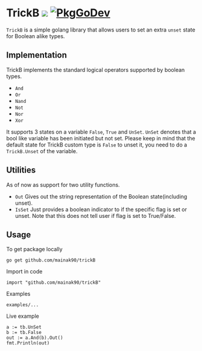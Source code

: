 # TrickB [![](https://github.com/mainak90/trickB/workflows/build/badge.svg)](https://github.com/mainak90/trickB/actions) [![PkgGoDev](https://pkg.go.dev/badge/github.com/mainak90/trickB)](https://pkg.go.dev/github.com/mainak90/trickB)


`TrickB` is a simple golang library that allows users to set an extra `unset` state for Boolean alike types.

## Implementation
TrickB implements the standard logical operators supported by boolean types.
* `And`
* `Or`
* `Nand`
* `Not`
* `Nor`
* `Xor`

It supports 3 states on a variable `False`, `True` and `UnSet`. 
`UnSet` denotes that a bool like variable has been initiated but not set.
Please keep in mind that the default state for TrickB custom type is `False` to unset it, you need to do a `TrickB.Unset` of the variable.

## Utilities
As of now as support for two utility functions.
* `Out` Gives out the string representation of the Boolean state(including unset).
* `IsSet` Just provides a boolean indicator to if the specific flag is set or unset. Note that this does not tell user if flag is set to True/False.

## Usage
To get package locally
```
go get github.com/mainak90/trickB
```

Import in code
```
import "github.com/mainak90/trickB"
```

Examples
```
examples/...
```

Live example
```
a := tb.UnSet
b := tb.False
out := a.And(b).Out()
fmt.Println(out)
```

